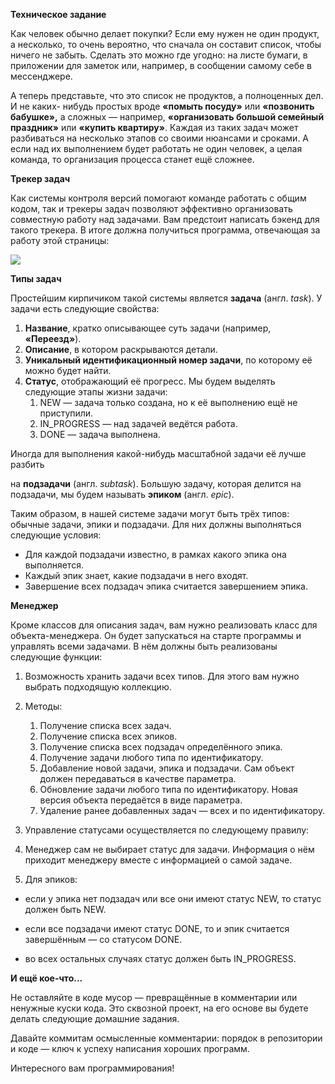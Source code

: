 **Техническое задание**

Как человек обычно делает покупки? Если ему нужен не один продукт, а несколько, то очень вероятно, что сначала он составит список, чтобы ничего не забыть. Сделать это можно где угодно: на листе бумаги, в приложении для заметок или, например, в сообщении самому себе в мессенджере.

А теперь представьте, что это список не продуктов, а полноценных дел. И не каких- нибудь простых вроде **«**помыть посуду**»** или **«**позвонить бабушке**»,** а сложных — например, **«**организовать большой семейный праздник**»** или **«**купить квартиру**»**. Каждая из таких задач может разбиваться на несколько этапов со своими нюансами и сроками. А если над их выполнением будет работать не один человек, а целая команда, то организация процесса станет ещё сложнее.

**Трекер задач**

Как системы контроля версий помогают команде работать с общим кодом, так и трекеры задач позволяют эффективно организовать совместную работу над задачами. Вам предстоит написать бэкенд для такого трекера. В итоге должна получиться программа, отвечающая за работу этой страницы:

![](001.png)

**Типы задач**

Простейшим кирпичиком такой системы является **задача** (англ. *task*). У задачи есть следующие свойства:

1. **Название**, кратко описывающее суть задачи (например, **«**Переезд**»**).
1. **Описание**, в котором раскрываются детали.
1. **Уникальный идентификационный номер задачи**, по которому её можно будет найти.
1. **Статус**, отображающий её прогресс. Мы будем выделять следующие этапы жизни задачи:
    1. NEW — задача только создана, но к её выполнению ещё не приступили.
    1. IN\_PROGRESS — над задачей ведётся работа.
    1. DONE — задача выполнена.

Иногда для выполнения какой-нибудь масштабной задачи её лучше разбить

на **подзадачи** (англ. *subtask*). Большую задачу, которая делится на подзадачи, мы будем называть **эпиком** (англ. *epic*).

Таким образом, в нашей системе задачи могут быть трёх типов: обычные задачи, эпики и подзадачи. Для них должны выполняться следующие условия:

- Для каждой подзадачи известно, в рамках какого эпика она выполняется.
- Каждый эпик знает, какие подзадачи в него входят.
- Завершение всех подзадач эпика считается завершением эпика.

**Менеджер**

Кроме классов для описания задач, вам нужно реализовать класс для объекта-менеджера. Он будет запускаться на старте программы и управлять всеми задачами. В нём должны быть реализованы следующие функции:

1. Возможность хранить задачи всех типов. Для этого вам нужно выбрать подходящую коллекцию.
1. Методы:
    1. Получение списка всех задач.
    1. Получение списка всех эпиков.
    1. Получение списка всех подзадач определённого эпика.
    1. Получение задачи любого типа по идентификатору.
    1. Добавление новой задачи, эпика и подзадачи. Сам объект должен передаваться в качестве параметра.
    1. Обновление задачи любого типа по идентификатору. Новая версия объекта передаётся в виде параметра.
    1. Удаление ранее добавленных задач — всех и по идентификатору.
1. Управление статусами осуществляется по следующему правилу:

1. Менеджер сам не выбирает статус для задачи. Информация о нём приходит менеджеру вместе с информацией о самой задаче.
1. Для эпиков:

- если у эпика нет подзадач или все они имеют статус NEW, то статус должен быть NEW.

- если все подзадачи имеют статус DONE, то и эпик считается завершённым — со статусом DONE.
- во всех остальных случаях статус должен быть IN\_PROGRESS.

**И ещё кое-что...**

Не оставляйте в коде мусор — превращённые в комментарии или ненужные куски кода. Это сквозной проект, на его основе вы будете делать следующие домашние задания.

Давайте коммитам осмысленные комментарии: порядок в репозитории и коде — ключ к успеху написания хороших программ.

Интересного вам программирования!
